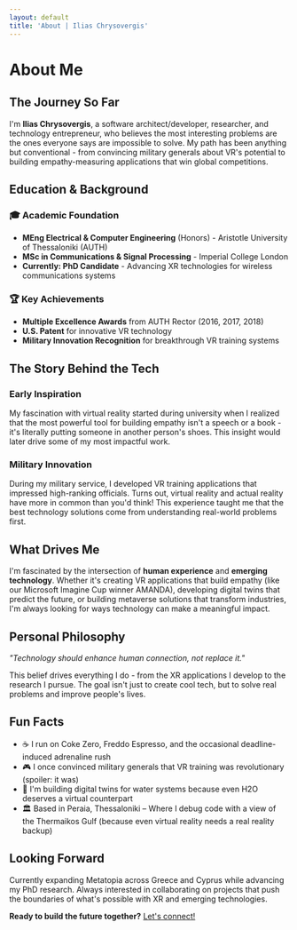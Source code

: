 ```yaml
---
layout: default
title: 'About | Ilias Chrysovergis'
---
```


# About Me

## The Journey So Far

I'm **Ilias Chrysovergis**, a software architect/developer, researcher, and technology entrepreneur, who believes the most interesting problems are the ones everyone says are impossible to solve. My path has been anything but conventional - from convincing military generals about VR's potential to building empathy-measuring applications that win global competitions.

## Education & Background

### 🎓 Academic Foundation
- **MEng Electrical & Computer Engineering** (Honors) - Aristotle University of Thessaloniki (AUTH)
- **MSc in Communications & Signal Processing** - Imperial College London  
- **Currently: PhD Candidate** - Advancing XR technologies for wireless communications systems

### 🏆 Key Achievements
- **Multiple Excellence Awards** from AUTH Rector (2016, 2017, 2018)
- **U.S. Patent** for innovative VR technology
- **Military Innovation Recognition** for breakthrough VR training systems

## The Story Behind the Tech

### **Early Inspiration**
My fascination with virtual reality started during university when I realized that the most powerful tool for building empathy isn't a speech or a book - it's literally putting someone in another person's shoes. This insight would later drive some of my most impactful work.

### **Military Innovation** 
During my military service, I developed VR training applications that impressed high-ranking officials. Turns out, virtual reality and actual reality have more in common than you'd think! This experience taught me that the best technology solutions come from understanding real-world problems first.

## What Drives Me

I'm fascinated by the intersection of **human experience** and **emerging technology**. Whether it's creating VR applications that build empathy (like our Microsoft Imagine Cup winner AMANDA), developing digital twins that predict the future, or building metaverse solutions that transform industries, I'm always looking for ways technology can make a meaningful impact.

## Personal Philosophy

*"Technology should enhance human connection, not replace it."*

This belief drives everything I do - from the XR applications I develop to the research I pursue. The goal isn't just to create cool tech, but to solve real problems and improve people's lives.

## Fun Facts

- ☕ I run on Coke Zero, Freddo Espresso, and the occasional deadline-induced adrenaline rush
- 🎮 I once convinced military generals that VR training was revolutionary (spoiler: it was)
- 🌊 I'm building digital twins for water systems because even H2O deserves a virtual counterpart
- 🏛️ Based in Peraia, Thessaloniki – Where I debug code with a view of the Thermaikos Gulf (because even virtual reality needs a real reality backup)

## Looking Forward

Currently expanding Metatopia across Greece and Cyprus while advancing my PhD research. Always interested in collaborating on projects that push the boundaries of what's possible with XR and emerging technologies.

**Ready to build the future together?** [Let's connect!](/contact)
